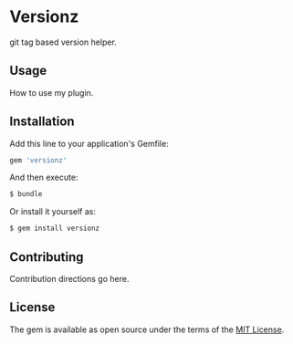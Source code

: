 # Versionz
git tag based version helper.

## Usage
How to use my plugin.

## Installation
Add this line to your application's Gemfile:

```ruby
gem 'versionz'
```

And then execute:
```bash
$ bundle
```

Or install it yourself as:
```bash
$ gem install versionz
```

## Contributing
Contribution directions go here.

## License
The gem is available as open source under the terms of the [MIT License](http://opensource.org/licenses/MIT).
